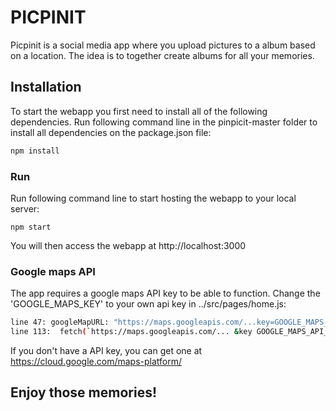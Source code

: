 # PICPINIT

Picpinit is a social media app where you upload pictures to a album based on a location. The idea is to together create albums for all your memories. 

## Installation
To start the webapp you first need to install all of the following dependencies. 
Run following command line in the pinpicit-master folder to install all dependencies on the package.json file:

```bash
npm install
```

### Run
Run following command line to start hosting the webapp to your local server:

```
npm start
```

You will then access the webapp at http://localhost:3000

### Google maps API

The app requires a google maps API key to be able to function. 
Change the 'GOOGLE_MAPS_KEY' to your own api key in ../src/pages/home.js:

```bash
line 47: googleMapURL: "https://maps.googleapis.com/...key=GOOGLE_MAPS_API_KEY&language=en",
line 113:  fetch(`https://maps.googleapis.com/... &key GOOGLE_MAPS_API_KEY&language=en`)

```
If you don't have a API key, you can get one at https://cloud.google.com/maps-platform/

## Enjoy those memories!
